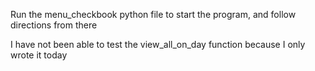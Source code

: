 Run the menu_checkbook python file to start the program, and follow directions from there

I have not been able to test the view_all_on_day function because I only wrote it today